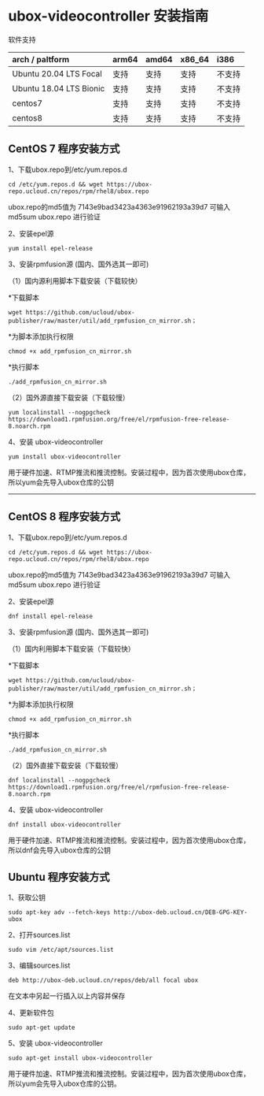 # ubox-videocontroller 安装指南

软件支持

|  arch / paltform   |  arm64 |   amd64  | x86_64  | i386  |
|  :----  | :----  | :---- | :----  | :----  |
|  Ubuntu 20.04 LTS Focal  | 支持 | 支持 | 支持 | 不支持 |
|  Ubuntu 18.04 LTS Bionic  | 支持 | 支持 | 支持 | 不支持 |
| centos7  | 支持 | 支持 | 支持 | 不支持 |
| centos8  | 支持 | 支持 | 支持 | 不支持 |
 
## CentOS 7 程序安装方式

1、下载ubox.repo到/etc/yum.repos.d

    cd /etc/yum.repos.d && wget https://ubox-repo.ucloud.cn/repos/rpm/rhel8/ubox.repo

ubox.repo的md5值为 7143e9bad3423a4363e91962193a39d7 可输入 md5sum ubox.repo 进行验证

2、安装epel源

    yum install epel-release

3、安装rpmfusion源  (国内、国外选其一即可)

（1）国内源利用脚本下载安装（下载较快）

   \*下载脚本  

    wget https://github.com/ucloud/ubox-publisher/raw/master/util/add_rpmfusion_cn_mirror.sh；

   \*为脚本添加执行权限  

    chmod +x add_rpmfusion_cn_mirror.sh

   \*执行脚本  

    ./add_rpmfusion_cn_mirror.sh

（2）国外源直接下载安装（下载较慢）

    yum localinstall --nogpgcheck https://download1.rpmfusion.org/free/el/rpmfusion-free-release-8.noarch.rpm

4、安装 ubox-videocontroller

    yum install ubox-videocontroller

用于硬件加速、RTMP推流和推流控制。安装过程中，因为首次使用ubox仓库，所以yum会先导入ubox仓库的公钥  

----------


## CentOS 8 程序安装方式

1、下载ubox.repo到/etc/yum.repos.d

    cd /etc/yum.repos.d && wget https://ubox-repo.ucloud.cn/repos/rpm/rhel8/ubox.repo

ubox.repo的md5值为 7143e9bad3423a4363e91962193a39d7 可输入 md5sum ubox.repo 进行验证

2、安装epel源

    dnf install epel-release

3、安装rpmfusion源   (国内、国外选其一即可)

（1）国内利用脚本下载安装（下载较快）

   \*下载脚本  

    wget https://github.com/ucloud/ubox-publisher/raw/master/util/add_rpmfusion_cn_mirror.sh；

   \*为脚本添加执行权限  

    chmod +x add_rpmfusion_cn_mirror.sh

   \*执行脚本  

    ./add_rpmfusion_cn_mirror.sh

（2）国外直接下载安装（下载较慢）

    dnf localinstall --nogpgcheck https://download1.rpmfusion.org/free/el/rpmfusion-free-release-8.noarch.rpm

4、安装 ubox-videocontroller

    dnf install ubox-videocontroller

用于硬件加速、RTMP推流和推流控制。安装过程中，因为首次使用ubox仓库，所以dnf会先导入ubox仓库的公钥  


## Ubuntu 程序安装方式
1、获取公钥

    sudo apt-key adv --fetch-keys http://ubox-deb.ucloud.cn/DEB-GPG-KEY-ubox                

2、打开sources.list

    sudo vim /etc/apt/sources.list

3、编辑sources.list

    deb http://ubox-deb.ucloud.cn/repos/deb/all focal ubox

在文本中另起一行插入以上内容并保存

4、更新软件包

    sudo apt-get update

5、安装 ubox-videocontroller

    sudo apt-get install ubox-videocontroller
    
用于硬件加速、RTMP推流和推流控制。安装过程中，因为首次使用ubox仓库，所以yum会先导入ubox仓库的公钥。 
